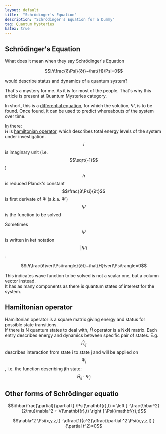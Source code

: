 ```yaml
---
layout: default
title:  "Schrödinger's Equation"
description: "Schrödinger's Equation for a Dummy"
tag: Quantum Mysteries
katex: true
---
```


## Schrödinger's Equation

What does it mean when they say Schrödinger's Equation  

$$iℏ\frac{∂\Psi}{∂t}−\hat{H}\Psi=0$$  

would describe status and dynamics of a quantum system?  

That's a mystery for me. As it is for most of the people. That's why this article is present at Quantum Mysteries category.  

In short, this is a [differential equation](../../../2024/02/05/differential-equations), for which the solution, $\Psi$, is to be found. Once found, it can be used to predict whereabouts of the system over time.

In there:  
$\hat{H}$ is [hamiltonian operator](#hamiltonian-operator), which describes total energy levels of the system under investigation.  
$$i$$ is imaginary unit (i.e. $$\sqrt{-1}$$)  
$$h$$ is reduced Planck's constant  
$$\frac{∂\Psi}{∂t}$$ is first derivate of $\Psi$ (a.k.a. $\Psi'$)  
$$\Psi$$ is the function to be solved

Sometimes $$\Psi$$ is written in ket notation $$\vert\Psi\rangle$$.  

$$iℏ\frac{∂\vert\Psi\rangle}{∂t}−\hat{H}\vert\Psi\rangle=0$$ 

This indicates wave function to be solved is not a scalar one, but a column vector instead.  
It has as many components as there is quantum states of interest for the system.  

## Hamiltonian operator

Hamiltonian operator is a square matrix giving energy and status for possible state transitions.   
If there is N quantum states to deal with, $\hat{H}$ operator is a NxN matrix. Each entry describes energy and dynamics between specific pair of states. E.g. $$\hat{H}_{ij}$$ describes interaction from state i to state j and will be applied on $$\Psi_j$$, i.e. the function describing jth state: $$\hat{H}_{ij}\cdot\Psi_j$$

## Other forms of Schrödinger equatio

$$i\hbar\frac{\partial}{\partial t} \Psi(\mathbf{r},t) = \left [ -\frac{\hbar^2}{2\mu}\nabla^2 + V(\mathbf{r},t) \right ] \Psi(\mathbf{r},t)$$

$$\nabla^2 \Psi(x,y,z,t) -\dfrac{1}{c^2}\dfrac{\partial ^2 \Psi(x,y,z,t) }{\partial t^2}=0$$